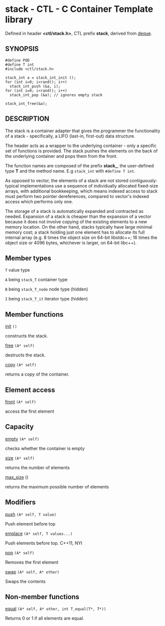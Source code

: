 # stack - CTL - C Container Template library

Defined in header **<ctl/stack.h>**, CTL prefix **stack**,
derived from [deque](deque.md).

## SYNOPSIS

    #define POD
    #define T int
    #include <ctl/stack.h>

    stack_int a = stack_int_init ();
    for (int i=0; i<rand(); i++)
      stack_int_push (&a, i);
    for (int i=0; i<rand(); i++)
      stack_int_pop (&a); // ignores empty stack

    stack_int_free(&a);

## DESCRIPTION

The stack is a container adapter that gives the programmer the functionality of a stack - specifically, a LIFO (last-in, first-out) data structure.

The header acts as a wrapper to the underlying container - only a
specific set of functions is provided. The stack pushes the elements on the back
of the underlying container and pops them from the front. 

The function names are composed of the prefix **stack_**, the user-defined type
**T** and the method name. E.g `stack_int` with `#define T int`.

As opposed to vector, the elements of a stack are not stored contiguously:
typical implementations use a sequence of individually allocated fixed-size
arrays, with additional bookkeeping, which means indexed access to stack must
perform two pointer dereferences, compared to vector's indexed access which
performs only one.

The storage of a stack is automatically expanded and contracted as
needed. Expansion of a stack is cheaper than the expansion of a vector
because it does not involve copying of the existing elements to a new memory
location. On the other hand, stacks typically have large minimal memory cost; a
stack holding just one element has to allocate its full internal array (e.g. 8
times the object size on 64-bit libstdc++; 16 times the object size or 4096
bytes, whichever is larger, on 64-bit libc++).

## Member types

`T`                       value type

`A` being `stack_T`       container type

`B` being `stack_T_node`  node type (hidden)

`I` being `stack_T_it`    iterator type (hidden)

## Member functions

[init](stack/init.md) `()`

constructs the stack.

[free](stack/free.md) `(A* self)`

destructs the stack.

[copy](stack/copy.md) `(A* self)`

returns a copy of the container.

## Element access

[front](stack/top.md) `(A* self)`

access the first element

## Capacity

[empty](stack/empty.md) `(A* self)`

checks whether the container is empty

[size](stack/size.md) `(A* self)`

returns the number of elements

[max_size](stack/max_size.md) ()

returns the maximum possible number of elements

## Modifiers

[push](stack/push.md) `(A* self, T value)`

Push element before top

[emplace](stack/emplace.md) `(A* self, T values...)`

Push elements before top. C++11, NYI

[pop](stack/pop.md) `(A* self)`

Removes the first element

[swap](stack/swap.md) `(A* self, A* other)`

Swaps the contents

## Non-member functions

[equal](stack/equal.md) `(A* self, A* other, int T_equal(T*, T*))`

Returns 0 or 1 if all elements are equal.
